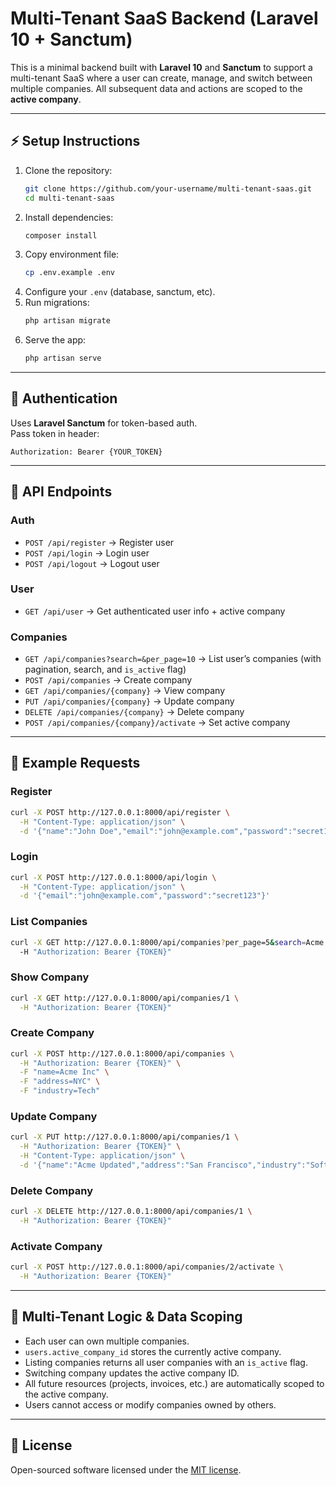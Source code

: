 # Multi-Tenant SaaS Backend (Laravel 10 + Sanctum)

This is a minimal backend built with **Laravel 10** and **Sanctum** to support a multi-tenant SaaS where a user can create, manage, and switch between multiple companies. All subsequent data and actions are scoped to the **active company**.

---

## ⚡ Setup Instructions

1. Clone the repository:
   ```bash
   git clone https://github.com/your-username/multi-tenant-saas.git
   cd multi-tenant-saas
   ```
2. Install dependencies:
   ```bash
   composer install
   ```
3. Copy environment file:
   ```bash
   cp .env.example .env
   ```
4. Configure your `.env` (database, sanctum, etc).
5. Run migrations:
   ```bash
   php artisan migrate
   ```
6. Serve the app:
   ```bash
   php artisan serve
   ```

---

## 🔑 Authentication

Uses **Laravel Sanctum** for token-based auth.  
Pass token in header:

```
Authorization: Bearer {YOUR_TOKEN}
```

---

## 📌 API Endpoints

### Auth
- `POST /api/register` → Register user
- `POST /api/login` → Login user
- `POST /api/logout` → Logout user

### User
- `GET /api/user` → Get authenticated user info + active company

### Companies
- `GET /api/companies?search=&per_page=10` → List user’s companies (with pagination, search, and `is_active` flag)
- `POST /api/companies` → Create company
- `GET /api/companies/{company}` → View company
- `PUT /api/companies/{company}` → Update company
- `DELETE /api/companies/{company}` → Delete company
- `POST /api/companies/{company}/activate` → Set active company

---

## 📑 Example Requests

### Register
```bash
curl -X POST http://127.0.0.1:8000/api/register \
  -H "Content-Type: application/json" \
  -d '{"name":"John Doe","email":"john@example.com","password":"secret123","password_confirmation":"secret123"}'
```

### Login
```bash
curl -X POST http://127.0.0.1:8000/api/login \
  -H "Content-Type: application/json" \
  -d '{"email":"john@example.com","password":"secret123"}'
```

### List Companies
```bash
curl -X GET http://127.0.0.1:8000/api/companies?per_page=5&search=Acme \
  -H "Authorization: Bearer {TOKEN}"
```

### Show Company
```bash
curl -X GET http://127.0.0.1:8000/api/companies/1 \
  -H "Authorization: Bearer {TOKEN}"
```

### Create Company
```bash
curl -X POST http://127.0.0.1:8000/api/companies \
  -H "Authorization: Bearer {TOKEN}" \
  -F "name=Acme Inc" \
  -F "address=NYC" \
  -F "industry=Tech"
```

### Update Company
```bash
curl -X PUT http://127.0.0.1:8000/api/companies/1 \
  -H "Authorization: Bearer {TOKEN}" \
  -H "Content-Type: application/json" \
  -d '{"name":"Acme Updated","address":"San Francisco","industry":"Software"}'
```

### Delete Company
```bash
curl -X DELETE http://127.0.0.1:8000/api/companies/1 \
  -H "Authorization: Bearer {TOKEN}"
```

### Activate Company
```bash
curl -X POST http://127.0.0.1:8000/api/companies/2/activate \
  -H "Authorization: Bearer {TOKEN}"
```

---

## 🏢 Multi-Tenant Logic & Data Scoping

- Each user can own multiple companies.  
- `users.active_company_id` stores the currently active company.  
- Listing companies returns all user companies with an `is_active` flag.  
- Switching company updates the active company ID.  
- All future resources (projects, invoices, etc.) are automatically scoped to the active company.  
- Users cannot access or modify companies owned by others.

---

## 📜 License

Open-sourced software licensed under the [MIT license](https://opensource.org/licenses/MIT).
